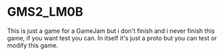 # GMS2_LM0B
This is just a game for a GameJam but i don't finish and i never finish this game, if you want test you can.
In itself it's just a proto but you can test or modify this game.
